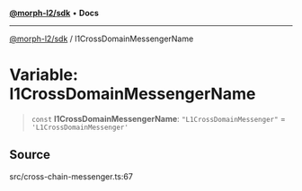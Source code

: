 [**@morph-l2/sdk**](../globals.md) • **Docs**

***

[@morph-l2/sdk](../globals.md) / l1CrossDomainMessengerName

# Variable: l1CrossDomainMessengerName

> `const` **l1CrossDomainMessengerName**: `"L1CrossDomainMessenger"` = `'L1CrossDomainMessenger'`

## Source

src/cross-chain-messenger.ts:67
